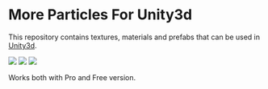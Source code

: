 More Particles For Unity3d
================================

This repository contains textures, materials and prefabs that can be used in [Unity3d](http://unity3d.com/). 

![](https://raw.github.com/archdragon/unity-more-particles/master/Screenshots/1.png)
![](https://raw.github.com/archdragon/unity-more-particles/master/Screenshots/stars.png)
![](https://raw.github.com/archdragon/unity-more-particles/master/Screenshots/hearts.png)

Works both with Pro and Free version.